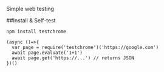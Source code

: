 Simple web testing

##Install & Self-test
````
npm install testchrome

(async ()=>{
  var page = require('testchrome')('https://google.com')
  await page.evaluate('1+1')
  await page.get('https://...') // returns JSON
})()
